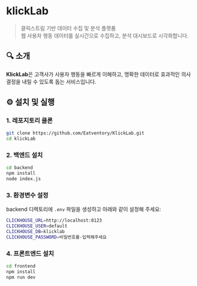 # klickLab

> 클릭스트림 기반 데이터 수집 및 분석 플랫폼  
> 웹 사용자 행동 데이터를 실시간으로 수집하고, 분석 대시보드로 시각화합니다.

## 🔍 소개

**KlickLab**은 고객사가 사용자 행동을 빠르게 이해하고, 명확한 데이터로 효과적인 의사결정을 내릴 수 있도록 돕는 서비스입니다.

## ⚙️ 설치 및 실행

### 1. 레포지토리 클론

```bash
git clone https://github.com/Eatventory/KlickLab.git
cd klickLab
```

### 2. 백엔드 설치

```bash
cd backend
npm install
node index.js
```

### 3. 환경변수 설정
backend 디렉토리에 `.env` 파일을 생성하고 아래와 같이 설정해 주세요:

```bash
CLICKHOUSE_URL=http://localhost:8123
CLICKHOUSE_USER=default
CLICKHOUSE_DB=klicklab
CLICKHOUSE_PASSWORD=비밀번호를-입력해주세요
```

### 4. 프론트엔드 설치

```bash
cd frontend
npm install
npm run dev
```
